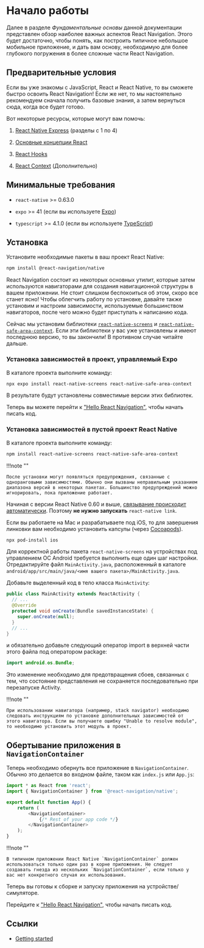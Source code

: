 # Начало работы

Далее в разделе _Фундаментальные основы_ данной документации представлен обзор наиболее важных аспектов React Navigation. Этого будет достаточно, чтобы понять, как построить типичное небольшое мобильное приложение, и дать вам основу, необходимую для более глубокого погружения в более сложные части React Navigation.

## Предварительные условия

Если вы уже знакомы с JavaScript, React и React Native, то вы сможете быстро освоить React Navigation! Если же нет, то мы настоятельно рекомендуем сначала получить базовые знания, а затем вернуться сюда, когда все будет готово.

Вот некоторые ресурсы, которые могут вам помочь:

1.  [React Native Express](https://www.reactnative.express) (разделы с 1 по 4)

2.  [Основные концепции React](https://reactdev.ru/learn)

3.  [React Hooks](https://reactdev.ru/reference/hooks/)

4.  [React Context](https://reactdev.ru/learn/passing-data-deeply-with-context) (Дополнительно)

## Минимальные требования

-   `react-native` >= 0.63.0

-   `expo` >= 41 (если вы используете [Expo](https://expo.io))

-   `typescript` >= 4.1.0 (если вы используете [TypeScript](https://www.typescriptlang.org))

## Установка

Установите необходимые пакеты в ваш проект React Native:

```bash
npm install @react-navigation/native
```

React Navigation состоит из некоторых основных утилит, которые затем используются навигаторами для создания навигационной структуры в вашем приложении. Не стоит слишком беспокоиться об этом, скоро все станет ясно! Чтобы облегчить работу по установке, давайте также установим и настроим зависимости, используемые большинством навигаторов, после чего можно будет приступать к написанию кода.

Сейчас мы установим библиотеки [`react-native-screens`](https://github.com/software-mansion/react-native-screens) и [`react-native-safe-area-context`](https://github.com/th3rdwave/react-native-safe-area-context). Если эти библиотеки у вас уже установлены и имеют последнюю версию, то вы закончили! В противном случае читайте дальше.

### Установка зависимостей в проект, управляемый Expo

В каталоге проекта выполните команду:

```bash
npx expo install react-native-screens react-native-safe-area-context
```

В результате будут установлены совместимые версии этих библиотек.

Теперь вы можете перейти к ["Hello React Navigation"](hello-react-navigation.md), чтобы начать писать код.

### Установка зависимостей в пустой проект React Native

В каталоге проекта выполните команду:

```bash
npm install react-native-screens react-native-safe-area-context
```

!!!note ""

    После установки могут появляться предупреждения, связанные с одноранговыми зависимостями. Обычно они вызваны неправильным указанием диапазона версий в некоторых пакетах. Большинство предупреждений можно игнорировать, пока приложение работает.

Начиная с версии React Native 0.60 и выше, [связывание происходит автоматически](https://github.com/react-native-community/cli/blob/master/docs/autolinking.md). Поэтому **не нужно запускать** `react-native link`.

Если вы работаете на Mac и разрабатываете под iOS, то для завершения линковки вам необходимо установить капсулы (через [Cocoapods](https://cocoapods.org/)).

```bash
npx pod-install ios
```

Для корректной работы пакета `react-native-screens` на устройствах под управлением ОС Android требуется выполнить еще один шаг настройки. Отредактируйте файл `MainActivity.java`, расположенный в каталоге `android/app/src/main/java/<имя вашего пакета>/MainActivity.java`.

Добавьте выделенный код в тело класса `MainActivity`:

```java
public class MainActivity extends ReactActivity {
  // ...
  @Override
  protected void onCreate(Bundle savedInstanceState) {
    super.onCreate(null);
  }
  // ...
}
```

и обязательно добавьте следующий оператор import в верхней части этого файла под оператором package:

```java
import android.os.Bundle;
```

Это изменение необходимо для предотвращения сбоев, связанных с тем, что состояние представления не сохраняется последовательно при перезапуске Activity.

!!!note ""

    При использовании навигатора (например, stack navigator) необходимо следовать инструкциям по установке дополнительных зависимостей от этого навигатора. Если вы получаете ошибку "Unable to resolve module", то необходимо установить этот модуль в проект.

## Обертывание приложения в `NavigationContainer`

Теперь необходимо обернуть все приложение в `NavigationContainer`. Обычно это делается во входном файле, таком как `index.js` или `App.js`:

```js
import * as React from 'react';
import { NavigationContainer } from '@react-navigation/native';

export default function App() {
    return (
        <NavigationContainer>
            {/* Rest of your app code */}
        </NavigationContainer>
    );
}
```

!!!note ""

    В типичном приложении React Native `NavigationContainer` должен использоваться только один раз в корне приложения. Не следует создавать гнезда из нескольких `NavigationContainer`, если только у вас нет конкретного случая их использования.

Теперь вы готовы к сборке и запуску приложения на устройстве/симуляторе.

Перейдите к ["Hello React Navigation"](hello-react-navigation.md), чтобы начать писать код.

## Ссылки

-   [Getting started](https://reactnavigation.org/docs/getting-started)
